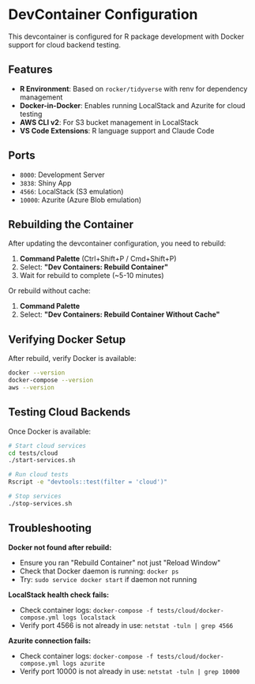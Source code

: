# DevContainer Configuration

This devcontainer is configured for R package development with Docker support for cloud backend testing.

## Features

- **R Environment**: Based on `rocker/tidyverse` with renv for dependency management
- **Docker-in-Docker**: Enables running LocalStack and Azurite for cloud testing
- **AWS CLI v2**: For S3 bucket management in LocalStack
- **VS Code Extensions**: R language support and Claude Code

## Ports

- `8000`: Development Server
- `3838`: Shiny App
- `4566`: LocalStack (S3 emulation)
- `10000`: Azurite (Azure Blob emulation)

## Rebuilding the Container

After updating the devcontainer configuration, you need to rebuild:

1. **Command Palette** (Ctrl+Shift+P / Cmd+Shift+P)
2. Select: **"Dev Containers: Rebuild Container"**
3. Wait for rebuild to complete (~5-10 minutes)

Or rebuild without cache:

1. **Command Palette**
2. Select: **"Dev Containers: Rebuild Container Without Cache"**

## Verifying Docker Setup

After rebuild, verify Docker is available:

```bash
docker --version
docker-compose --version
aws --version
```

## Testing Cloud Backends

Once Docker is available:

```bash
# Start cloud services
cd tests/cloud
./start-services.sh

# Run cloud tests
Rscript -e "devtools::test(filter = 'cloud')"

# Stop services
./stop-services.sh
```

## Troubleshooting

**Docker not found after rebuild:**
- Ensure you ran "Rebuild Container" not just "Reload Window"
- Check that Docker daemon is running: `docker ps`
- Try: `sudo service docker start` if daemon not running

**LocalStack health check fails:**
- Check container logs: `docker-compose -f tests/cloud/docker-compose.yml logs localstack`
- Verify port 4566 is not already in use: `netstat -tuln | grep 4566`

**Azurite connection fails:**
- Check container logs: `docker-compose -f tests/cloud/docker-compose.yml logs azurite`
- Verify port 10000 is not already in use: `netstat -tuln | grep 10000`
